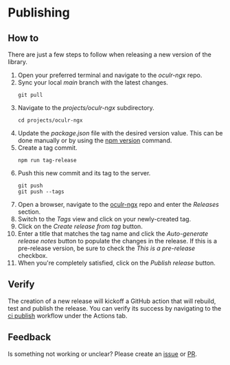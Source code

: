 # Publishing

## How to

There are just a few steps to follow when releasing a new version of the library.

1. Open your preferred terminal and navigate to the _oculr-ngx_ repo.
2. Sync your local _main_ branch with the latest changes.
   ```node
   git pull
   ```
3. Navigate to the _projects/oculr-ngx_ subdirectory.
   ```
   cd projects/oculr-ngx
   ```
4. Update the _package.json_ file with the desired version value. This can be done manually or by using the [npm version](https://docs.npmjs.com/cli/v7/commands/npm-version) command.
5. Create a tag commit.
   ```node
   npm run tag-release
   ```
6. Push this new commit and its tag to the server.
   ```node
   git push
   git push --tags
   ```
7. Open a browser, navigate to the [oculr-ngx](https://github.com/progressive-insurance/oculr-ngx) repo and enter the _Releases_ section.
8. Switch to the _Tags_ view and click on your newly-created tag.
9. Click on the _Create release from tag_ button.
10. Enter a title that matches the tag name and click the _Auto-generate release notes_ button to populate the changes in the release. If this is a pre-release version, be sure to check the _This is a pre-release_ checkbox.
11. When you're completely satisfied, click on the _Publish release_ button.

## Verify

The creation of a new release will kickoff a GitHub action that will rebuild, test and publish the release. You can verify its success by navigating to the [ci publish](https://github.com/progressive-insurance/oculr-ngx/actions/workflows/publish.yml) workflow under the Actions tab.

## Feedback

Is something not working or unclear? Please create an [issue](https://github.com/progressive-insurance/oculr-ngx/issues/new/choose) or [PR](https://github.com/progressive-insurance/oculr-ngx/blob/main/CONTRIBUTING.md).
